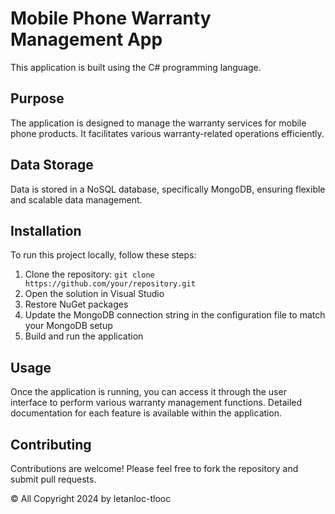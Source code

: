 # Mobile Phone Warranty Management App

This application is built using the C# programming language.

## Purpose

The application is designed to manage the warranty services for mobile phone products. It facilitates various warranty-related operations efficiently.

## Data Storage

Data is stored in a NoSQL database, specifically MongoDB, ensuring flexible and scalable data management.

## Installation

To run this project locally, follow these steps:

1. Clone the repository: `git clone https://github.com/your/repository.git`
2. Open the solution in Visual Studio
3. Restore NuGet packages
4. Update the MongoDB connection string in the configuration file to match your MongoDB setup
5. Build and run the application

## Usage

Once the application is running, you can access it through the user interface to perform various warranty management functions. Detailed documentation for each feature is available within the application.

## Contributing

Contributions are welcome! Please feel free to fork the repository and submit pull requests.

© All Copyright 2024 by letanloc-tlooc

